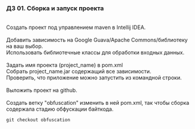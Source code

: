 ### ДЗ 01. Сборка и запуск проекта
<br/>
Создать проект под управлением maven в Intellij IDEA. <br /><br />Добавить зависимость на Google Guava/Apache Commons/библиотеку на ваш выбор.<br />Использовать библиотечные классы для обработки входных данных.<br /><br />Задать имя проекта (project_name) в pom.xml <br />Собрать project_name.jar содержащий все зависимости.<br />Проверить, что приложение можно запустить из командной строки.<br /><br />Выложить проект на github. <br /><br />Создать ветку "obfuscation" изменить в ней pom.xml, так чтобы сборка содержала стадию обфускации байткода.

```
git checkout obfuscation
```     
